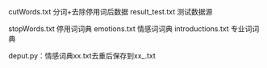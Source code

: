 cutWords.txt     分词+去除停用词后数据
result_test.txt  测试数据源

stopWords.txt    停用词词典
emotions.txt     情感词词典
introductions.txt  专业词词典

deput.py：情感词典xx.txt去重后保存到xx_.txt